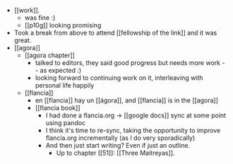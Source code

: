 - [[work]].
  - was fine :)
  - [[p10g]] looking promising
- Took a break from above to attend [[fellowship of the link]] and it was great.
- [[agora]]
  - [[agora chapter]]
    - talked to editors, they said good progress but needs more work -- as expected :)
    - looking forward to continuing work on it, interleaving with personal life happily
  - [[flancia]]
    - en [[flancia]] hay un [[ágora]], and [[flancia]] is in the [[agora]]
    - [[flancia book]]
      - I had done a flancia.org -> [[google docs]] sync at some point using pandoc
      - I think it's time to re-sync, taking the opportunity to improve flancia.org incrementally (as I do very sporadically)
      - And then just start writing? Even if just an outline.
        - Up to chapter [[51]]: [[Three Maitreyas]].
